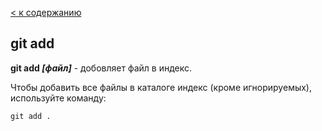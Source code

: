 [< к содержанию](/readme.md)

## git add

**git add *[файл]*** - добовляет файл в индекс.

Чтобы добавить все файлы в каталоге индекс (кроме игнорируемых), используйте команду:

```bash=
git add .
```
